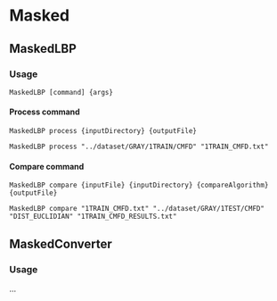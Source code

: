 # Masked

## MaskedLBP

### Usage

`MaskedLBP [command] {args}`

#### Process command

`MaskedLBP process {inputDirectory} {outputFile}`

`MaskedLBP process "../dataset/GRAY/1TRAIN/CMFD" "1TRAIN_CMFD.txt"`

#### Compare command

`MaskedLBP compare {inputFile} {inputDirectory} {compareAlgorithm} {outputFile}`

`MaskedLBP compare "1TRAIN_CMFD.txt" "../dataset/GRAY/1TEST/CMFD" "DIST_EUCLIDIAN" "1TRAIN_CMFD_RESULTS.txt"`

## MaskedConverter

### Usage

...